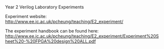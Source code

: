 Year 2 Verilog Laboratory Experiments

Experiment website:
http://www.ee.ic.ac.uk/pcheung/teaching/E2_experiment/

The experiment handbook can be found here:
http://www.ee.ic.ac.uk/pcheung/teaching/E2_experiment/Experiment%20Sheet%20-%20FPGA%20design%20ALL.pdf
